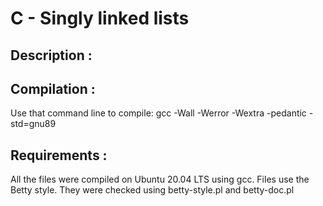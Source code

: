 # C - Singly linked lists

## Description :

## Compilation :
Use that command line to compile:
gcc -Wall -Werror -Wextra -pedantic -std=gnu89

## Requirements :
All the files were compiled on Ubuntu 20.04 LTS using gcc.
Files use the Betty style. They were checked using 
betty-style.pl and betty-doc.pl
